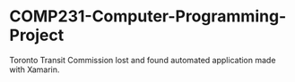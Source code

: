 # COMP231-Computer-Programming-Project
Toronto Transit Commission lost and found automated application made with Xamarin.
